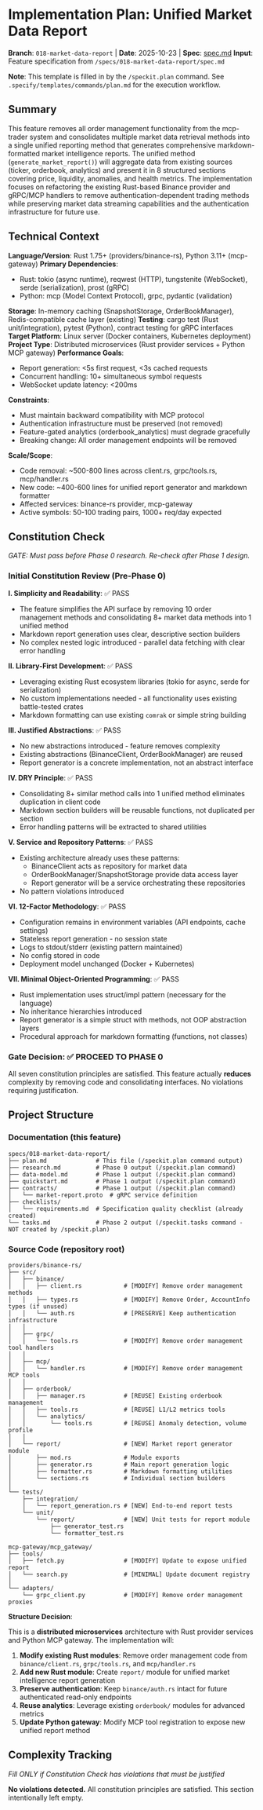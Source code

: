 # Implementation Plan: Unified Market Data Report

**Branch**: `018-market-data-report` | **Date**: 2025-10-23 | **Spec**: [spec.md](./spec.md)
**Input**: Feature specification from `/specs/018-market-data-report/spec.md`

**Note**: This template is filled in by the `/speckit.plan` command. See `.specify/templates/commands/plan.md` for the execution workflow.

## Summary

This feature removes all order management functionality from the mcp-trader system and consolidates multiple market data retrieval methods into a single unified reporting method that generates comprehensive markdown-formatted market intelligence reports. The unified method (`generate_market_report()`) will aggregate data from existing sources (ticker, orderbook, analytics) and present it in 8 structured sections covering price, liquidity, anomalies, and health metrics. The implementation focuses on refactoring the existing Rust-based Binance provider and gRPC/MCP handlers to remove authentication-dependent trading methods while preserving market data streaming capabilities and the authentication infrastructure for future use.

## Technical Context

**Language/Version**: Rust 1.75+ (providers/binance-rs), Python 3.11+ (mcp-gateway)
**Primary Dependencies**:
- Rust: tokio (async runtime), reqwest (HTTP), tungstenite (WebSocket), serde (serialization), prost (gRPC)
- Python: mcp (Model Context Protocol), grpc, pydantic (validation)

**Storage**: In-memory caching (SnapshotStorage, OrderBookManager), Redis-compatible cache layer (existing)
**Testing**: cargo test (Rust unit/integration), pytest (Python), contract testing for gRPC interfaces
**Target Platform**: Linux server (Docker containers, Kubernetes deployment)
**Project Type**: Distributed microservices (Rust provider services + Python MCP gateway)
**Performance Goals**:
- Report generation: <5s first request, <3s cached requests
- Concurrent handling: 10+ simultaneous symbol requests
- WebSocket update latency: <200ms

**Constraints**:
- Must maintain backward compatibility with MCP protocol
- Authentication infrastructure must be preserved (not removed)
- Feature-gated analytics (orderbook_analytics) must degrade gracefully
- Breaking change: All order management endpoints will be removed

**Scale/Scope**:
- Code removal: ~500-800 lines across client.rs, grpc/tools.rs, mcp/handler.rs
- New code: ~400-600 lines for unified report generator and markdown formatter
- Affected services: binance-rs provider, mcp-gateway
- Active symbols: 50-100 trading pairs, 1000+ req/day expected

## Constitution Check

*GATE: Must pass before Phase 0 research. Re-check after Phase 1 design.*

### Initial Constitution Review (Pre-Phase 0)

**I. Simplicity and Readability**: ✅ PASS
- The feature simplifies the API surface by removing 10 order management methods and consolidating 8+ market data methods into 1 unified method
- Markdown report generation uses clear, descriptive section builders
- No complex nested logic introduced - parallel data fetching with clear error handling

**II. Library-First Development**: ✅ PASS
- Leveraging existing Rust ecosystem libraries (tokio for async, serde for serialization)
- No custom implementations needed - all functionality uses existing battle-tested crates
- Markdown formatting can use existing `comrak` or simple string building

**III. Justified Abstractions**: ✅ PASS
- No new abstractions introduced - feature removes complexity
- Existing abstractions (BinanceClient, OrderBookManager) are reused
- Report generator is a concrete implementation, not an abstract interface

**IV. DRY Principle**: ✅ PASS
- Consolidating 8+ similar method calls into 1 unified method eliminates duplication in client code
- Markdown section builders will be reusable functions, not duplicated per section
- Error handling patterns will be extracted to shared utilities

**V. Service and Repository Patterns**: ✅ PASS
- Existing architecture already uses these patterns:
  - BinanceClient acts as repository for market data
  - OrderBookManager/SnapshotStorage provide data access layer
  - Report generator will be a service orchestrating these repositories
- No pattern violations introduced

**VI. 12-Factor Methodology**: ✅ PASS
- Configuration remains in environment variables (API endpoints, cache settings)
- Stateless report generation - no session state
- Logs to stdout/stderr (existing pattern maintained)
- No config stored in code
- Deployment model unchanged (Docker + Kubernetes)

**VII. Minimal Object-Oriented Programming**: ✅ PASS
- Rust implementation uses struct/impl pattern (necessary for the language)
- No inheritance hierarchies introduced
- Report generator is a simple struct with methods, not OOP abstraction layers
- Procedural approach for markdown formatting (functions, not classes)

### Gate Decision: ✅ PROCEED TO PHASE 0

All seven constitution principles are satisfied. This feature actually **reduces** complexity by removing code and consolidating interfaces. No violations requiring justification.

## Project Structure

### Documentation (this feature)

```
specs/018-market-data-report/
├── plan.md              # This file (/speckit.plan command output)
├── research.md          # Phase 0 output (/speckit.plan command)
├── data-model.md        # Phase 1 output (/speckit.plan command)
├── quickstart.md        # Phase 1 output (/speckit.plan command)
├── contracts/           # Phase 1 output (/speckit.plan command)
│   └── market-report.proto  # gRPC service definition
├── checklists/
│   └── requirements.md  # Specification quality checklist (already created)
└── tasks.md             # Phase 2 output (/speckit.tasks command - NOT created by /speckit.plan)
```

### Source Code (repository root)

```
providers/binance-rs/
├── src/
│   ├── binance/
│   │   ├── client.rs            # [MODIFY] Remove order management methods
│   │   ├── types.rs             # [MODIFY] Remove Order, AccountInfo types (if unused)
│   │   └── auth.rs              # [PRESERVE] Keep authentication infrastructure
│   │
│   ├── grpc/
│   │   └── tools.rs             # [MODIFY] Remove order management tool handlers
│   │
│   ├── mcp/
│   │   └── handler.rs           # [MODIFY] Remove order management MCP tools
│   │
│   ├── orderbook/
│   │   ├── manager.rs           # [REUSE] Existing orderbook management
│   │   ├── tools.rs             # [REUSE] L1/L2 metrics tools
│   │   └── analytics/
│   │       └── tools.rs         # [REUSE] Anomaly detection, volume profile
│   │
│   └── report/                  # [NEW] Market report generator module
│       ├── mod.rs               # Module exports
│       ├── generator.rs         # Main report generation logic
│       ├── formatter.rs         # Markdown formatting utilities
│       └── sections.rs          # Individual section builders
│
└── tests/
    ├── integration/
    │   └── report_generation.rs # [NEW] End-to-end report tests
    └── unit/
        └── report/              # [NEW] Unit tests for report module
            ├── generator_test.rs
            └── formatter_test.rs

mcp-gateway/mcp_gateway/
├── tools/
│   ├── fetch.py                 # [MODIFY] Update to expose unified report
│   └── search.py                # [MINIMAL] Update document registry
│
└── adapters/
    └── grpc_client.py           # [MODIFY] Remove order management proxies
```

**Structure Decision**:

This is a **distributed microservices** architecture with Rust provider services and Python MCP gateway. The implementation will:

1. **Modify existing Rust modules**: Remove order management code from `binance/client.rs`, `grpc/tools.rs`, and `mcp/handler.rs`
2. **Add new Rust module**: Create `report/` module for unified market intelligence report generation
3. **Preserve authentication**: Keep `binance/auth.rs` intact for future authenticated read-only endpoints
4. **Reuse analytics**: Leverage existing `orderbook/` modules for advanced metrics
5. **Update Python gateway**: Modify MCP tool registration to expose new unified report method

## Complexity Tracking

*Fill ONLY if Constitution Check has violations that must be justified*

**No violations detected.** All constitution principles are satisfied. This section intentionally left empty.

